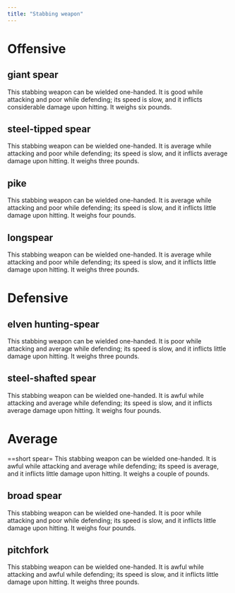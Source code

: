 ```yaml
---
title: "Stabbing weapon"
---
```


# Offensive

## giant spear

This stabbing weapon can be wielded one-handed. It is good while
attacking and poor while defending; its speed is slow, and it inflicts
considerable damage upon hitting. It weighs six pounds.

## steel-tipped spear

This stabbing weapon can be wielded one-handed. It is average while
attacking and poor while defending; its speed is slow, and it inflicts
average damage upon hitting. It weighs three pounds.

## pike

This stabbing weapon can be wielded one-handed. It is average while
attacking and poor while defending; its speed is slow, and it inflicts
little damage upon hitting. It weighs four pounds.

## longspear

This stabbing weapon can be wielded one-handed. It is average while
attacking and poor while defending; its speed is slow, and it inflicts
little damage upon hitting. It weighs three pounds.

# Defensive

## elven hunting-spear

This stabbing weapon can be wielded one-handed. It is poor while
attacking and average while defending; its speed is slow, and it
inflicts little damage upon hitting. It weighs three pounds.

## steel-shafted spear

This stabbing weapon can be wielded one-handed. It is awful while
attacking and average while defending; its speed is slow, and it
inflicts average damage upon hitting. It weighs four pounds.

# Average

==short spear= This stabbing weapon can be wielded one-handed. It is
awful while attacking and average while defending; its speed is average,
and it inflicts little damage upon hitting. It weighs a couple of
pounds.

## broad spear

This stabbing weapon can be wielded one-handed. It is poor while
attacking and poor while defending; its speed is slow, and it inflicts
little damage upon hitting. It weighs four pounds.

## pitchfork

This stabbing weapon can be wielded one-handed. It is awful while
attacking and awful while defending; its speed is slow, and it inflicts
little damage upon hitting. It weighs three pounds.